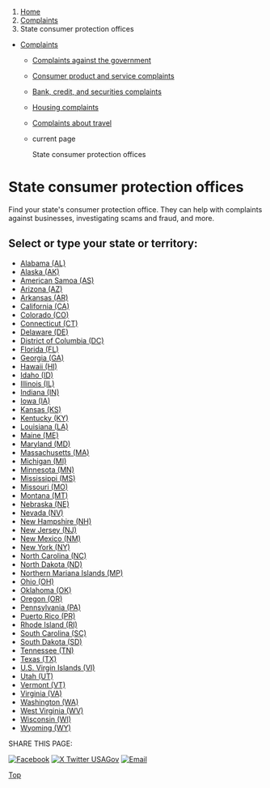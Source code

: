1. [Home](/)
2. [Complaints](/complaints)
3. State consumer protection offices

* [Complaints](/complaints)
  + [Complaints against the government](/complaints-against-government)
  + [Consumer product and service complaints](/consumer-complaints)
  + [Bank, credit, and securities complaints](/bank-credit-complaints)
  + [Housing complaints](/housing-complaints)
  + [Complaints about travel](/travel-complaints)
  + current page

    State consumer protection offices

State consumer protection offices
=================================

Find your state's consumer protection office. They can help with complaints against businesses, investigating scams and fraud, and more.

Select or type your state or territory:
---------------------------------------

* [Alabama (AL)](https://www.alabamaag.gov/consumer-complaint/)
* [Alaska (AK)](https://www.law.alaska.gov/department/civil/consumer/cpindex.html)
* [American Samoa (AS)](https://www.legalaffairs.as.gov/consumer-protection-bureau)
* [Arizona (AZ)](https://www.azag.gov/consumer)
* [Arkansas (AR)](https://arkansasag.gov/consumer-protection/)
* [California (CA)](https://www.dca.ca.gov/)
* [Colorado (CO)](https://coag.gov/office-sections/consumer-protection/)
* [Connecticut (CT)](https://portal.ct.gov/dcp)
* [Delaware (DE)](https://attorneygeneral.delaware.gov/fraud/cpu/)
* [District of Columbia (DC)](https://oag.dc.gov/consumer-protection)
* [Florida (FL)](https://www.fdacs.gov/Divisions-Offices/Consumer-Services)
* [Georgia (GA)](https://consumer.georgia.gov/)
* [Hawaii (HI)](https://cca.hawaii.gov/ocp/)
* [Idaho (ID)](https://www.ag.idaho.gov/consumer-protection/)
* [Illinois (IL)](https://illinoisattorneygeneral.gov/consumer-protection/)
* [Indiana (IN)](https://www.in.gov/attorneygeneral/consumer-protection-division/)
* [Iowa (IA)](https://www.iowaattorneygeneral.gov/about-us/divisions/consumer-protection)
* [Kansas (KS)](https://www.ag.ks.gov/in-your-corner-kansas/home)
* [Kentucky (KY)](https://www.ag.ky.gov/about/Office-Divisions/OCP/Pages/default.aspx)
* [Louisiana (LA)](https://www.ag.state.la.us/Division/PublicProtection#consumer-protection)
* [Maine (ME)](https://www.maine.gov/ag/consumer/index.shtml)
* [Maryland (MD)](https://www.marylandattorneygeneral.gov/Pages/CPD/default.aspx)
* [Massachusetts (MA)](https://www.mass.gov/orgs/office-of-consumer-affairs-and-business-regulation)
* [Michigan (MI)](https://www.michigan.gov/consumerprotection)
* [Minnesota (MN)](https://www.ag.state.mn.us/default.asp)
* [Mississippi (MS)](https://attorneygenerallynnfitch.com/divisions/consumer-protection/)
* [Missouri (MO)](https://ago.mo.gov/civil-division/consumer)
* [Montana (MT)](https://dojmt.gov/consumer/)
* [Nebraska (NE)](https://protectthegoodlife.nebraska.gov/)
* [Nevada (NV)](https://ag.nv.gov/About/Consumer_Protection/Bureau_of_Consumer_Protection/)
* [New Hampshire (NH)](https://www.doj.nh.gov/citizens/consumer-protection-antitrust-bureau)
* [New Jersey (NJ)](https://www.njconsumeraffairs.gov/)
* [New Mexico (NM)](https://nmdoj.gov/affirmative-litigation/#consumer-protection)
* [New York (NY)](https://dos.ny.gov/consumer-protection)
* [North Carolina (NC)](https://ncdoj.gov/protecting-consumers/)
* [North Dakota (ND)](https://attorneygeneral.nd.gov/consumer-resources/)
* [Northern Mariana Islands (MP)](https://www.cnmioag.org/divisions/consumer-protection/)
* [Ohio (OH)](https://www.ohioattorneygeneral.gov/about-ag/service-divisions/consumer-protection)
* [Oklahoma (OK)](https://oklahoma.gov/oag/about/divisions/cpu.html)
* [Oregon (OR)](https://www.doj.state.or.us/consumer-protection/)
* [Pennsylvania (PA)](https://www.attorneygeneral.gov/protect-yourself/consumer-advisories/)
* [Puerto Rico (PR)](https://www.daco.pr.gov/)
* [Rhode Island (RI)](https://riag.ri.gov/consumerprotection)
* [South Carolina (SC)](https://consumer.sc.gov/)
* [South Dakota (SD)](https://consumer.sd.gov/)
* [Tennessee (TN)](https://www.tn.gov/attorneygeneral/working-for-tennessee/consumer-affairs.html)
* [Texas (TX)](https://www.texasattorneygeneral.gov/consumer-protection)
* [U.S. Virgin Islands (VI)](https://www.dlca.vi.gov/consumeraffairs/)
* [Utah (UT)](https://dcp.utah.gov/)
* [Vermont (VT)](https://ago.vermont.gov/cap)
* [Virginia (VA)](https://www.oag.state.va.us/consumer-protection/)
* [Washington (WA)](https://www.atg.wa.gov/consumer-protection)
* [West Virginia (WV)](https://ago.wv.gov/consumerprotection/pages/default.aspx)
* [Wisconsin (WI)](https://datcp.wi.gov/Pages/Programs_Services/ConsumerProtection.aspx)
* [Wyoming (WY)](https://ag.wyo.gov/law-office-division/consumer-protection-and-antitrust-unit)

SHARE THIS PAGE:

[![Facebook](/themes/custom/usagov/images/social-media-icons/Facebook_Icon.svg)](https://www.facebook.com/sharer/sharer.php?u=https://www.usa.gov/state-consumer&v=3)
[![X Twitter USAGov](/themes/custom/usagov/images/social-media-icons/X_Twitter_Icon.svg?version=2)](https://twitter.com/intent/tweet?source=webclient&text=https://www.usa.gov/state-consumer)
[![Email](/themes/custom/usagov/images/social-media-icons/Email_Icon.svg?version=2)](mailto:?subject=https://www.usa.gov/state-consumer)

[Top](#main-content)
